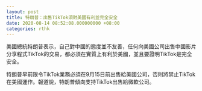 ```yaml
---
layout: post
title: 特朗普︰出售TikTok須對美國有利並完全安全
date: 2020-08-14 08:52:08.000000000 +08:00
categories: rthk
---
```


美國總統特朗普表示，自己對中國的態度並不友善，任何向美國公司出售中國影片分享程式TikTok的交易，都必須在實質上有利於美國，並且要證明TikTok是完全安全。

特朗普早前限令TikTok業務必須在9月15日前出售給美國公司，否則將禁止TikTok在美國運作。報道說，特朗普傾向支持TikTok出售給微軟公司。
